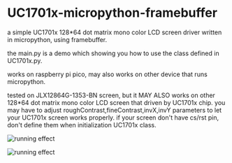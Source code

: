 # UC1701x-micropython-framebuffer
a simple UC1701x 128*64 dot matrix mono color LCD screen driver written in micropython, using framebuffer.


the main.py is a demo which showing you how to use the class defined in UC1701x.py.


works on raspberry pi pico, may also works on other device that runs micropython.


tested on JLX12864G-1353-BN screen, but it MAY ALSO works on other 128*64 dot matrix mono color LCD screen that driven by UC1701x chip.
you may have to adjust roughContrast,fineContrast,invX,invY parameters to let your UC1701x screen works properly.
if your screen don't have cs/rst pin, don't define them when initialization UC1701x class.


![running effect](https://github.com/ChangboBro/UC1701x-micropython-framebuffer/blob/main/UC1701x%200.jpg?raw=true)

![running effect](https://github.com/ChangboBro/UC1701x-micropython-framebuffer/blob/main/UC1701x%201.jpg?raw=true)
